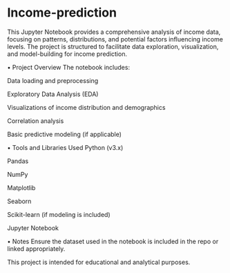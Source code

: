 # Income-prediction
This Jupyter Notebook provides a comprehensive analysis of income data, focusing on patterns, distributions, and potential factors influencing income levels. The project is structured to facilitate data exploration, visualization, and model-building for income prediction.




• Project Overview
The notebook includes:

Data loading and preprocessing

Exploratory Data Analysis (EDA)

Visualizations of income distribution and demographics

Correlation analysis

Basic predictive modeling (if applicable)




• Tools and Libraries Used
Python (v3.x)

Pandas

NumPy

Matplotlib

Seaborn

Scikit-learn (if modeling is included)

Jupyter Notebook




• Notes
Ensure the dataset used in the notebook is included in the repo or linked appropriately.

This project is intended for educational and analytical purposes.
